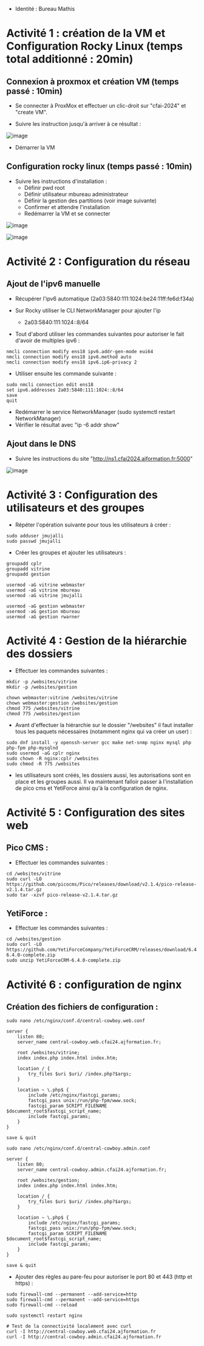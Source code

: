 - Identité : Bureau Mathis

# Activité 1 : création de la VM et Configuration Rocky Linux (temps total additionné : 20min)

## Connexion à proxmox et création VM (temps passé : 10min)

- Se connecter à ProxMox et effectuer un clic-droit sur "cfai-2024" et "create VM".

- Suivre les instruction jusqu'à arriver à ce résultat :

![image](./images/proxmoxconfig.jpg)

- Démarrer la VM

## Configuration rocky linux (temps passé : 10min)

- Suivre les instructions d'installation :
    - Définir pwd root
    - Définir utilisateur mbureau administrateur
    - Définir la gestion des partitions (voir image suivante)
    - Confirmer et attendre l'installation 
    - Redémarrer la VM et se connecter

![image](./images/partitions.jpg)

![image](./images/rockyinstall.jpg)

 
# Activité 2 : Configuration du réseau

## Ajout de l'ipv6 manuelle 
- Récupérer l'ipv6 automatique (2a03:5840:111:1024:be24:11ff:fe6d:f34a)
- Sur Rocky utiliser le CLI NetworkManager pour ajouter l'ip
    - 2a03:5840:111:1024::8/64

- Tout d'abord utiliser les commandes suivantes pour autoriser le fait d'avoir de multiples ipv6 :

```
nmcli connection modify ens18 ipv6.addr-gen-mode eui64
nmcli connection modify ens18 ipv6.method auto
nmcli connection modify ens18 ipv6.ip6-privacy 2
```

- Utiliser ensuite les commande suivante :

```
sudo nmcli connection edit ens18
set ipv6.addresses 2a03:5840:111:1024::8/64
save
quit
```

- Redémarrer le service NetworkManager (sudo systemctl restart NetworkManager)
- Vérifier le résultat avec "ip -6 addr show"

## Ajout dans le DNS
- Suivre les instructions du site "http://ns1.cfai2024.ajformation.fr:5000"

![image](./images/DNS.jpg)

# Activité 3 : Configuration des utilisateurs et des groupes
- Répéter l'opération suivante pour tous les utilisateurs à créer :

```
sudo adduser jmujalli
sudo passwd jmujalli

```

- Créer les groupes et ajouter les utilisateurs :
```
groupadd cplr
groupadd vitrine
groupadd gestion

usermod -aG vitrine webmaster
usermod -aG vitrine mbureau
usermod -aG vitrine jmujalli

usermod -aG gestion webmaster
usermod -aG gestion mbureau
usermod -aG gestion rwarner
```

# Activité 4 : Gestion de la hiérarchie des dossiers
- Effectuer les commandes suivantes : 
```
mkdir -p /websites/vitrine
mkdir -p /websites/gestion

chown webmaster:vitrine /websites/vitrine
chown webmaster:gestion /websites/gestion
chmod 775 /websites/vitrine
chmod 775 /websites/gestion
```

- Avant d'effectuer la hiérarchie sur le dossier "/websites" il faut installer tous les paquets nécessaires (notamment nginx qui va créer un user) :
```
sudo dnf install -y openssh-server gcc make net-snmp nginx mysql php php-fpm php-mysqlnd
sudo usermod -aG cplr nginx
sudo chown -R nginx:cplr /websites
sudo chmod -R 775 /websites
```

- les utilisateurs sont créés, les dossiers aussi, les autorisations sont en place et les groupes aussi. Il va maintenant falloir passer à l'installation de pico cms et YetiForce ainsi qu'à la configuration de nginx.

# Activité 5 : Configuration des sites web

## Pico CMS :
- Effectuer les commandes suivantes : 
```
cd /websites/vitrine
sudo curl -LO https://github.com/picocms/Pico/releases/download/v2.1.4/pico-release-v2.1.4.tar.gz
sudo tar -xzvf pico-release-v2.1.4.tar.gz
```

## YetiForce :
- Effectuer les commandes suivantes : 
```
cd /websites/gestion
sudo curl -LO https://github.com/YetiForceCompany/YetiForceCRM/releases/download/6.4.0/YetiForceCRM-6.4.0-complete.zip
sudo unzip YetiForceCRM-6.4.0-complete.zip
```

# Activité 6 : configuration de nginx

## Création des fichiers de configuration :
```
sudo nano /etc/nginx/conf.d/central-cowboy.web.conf

server {
    listen 80;
    server_name central-cowboy.web.cfai24.ajformation.fr;

    root /websites/vitrine;
    index index.php index.html index.htm;

    location / {
        try_files $uri $uri/ /index.php?$args;
    }

    location ~ \.php$ {
        include /etc/nginx/fastcgi_params;
        fastcgi_pass unix:/run/php-fpm/www.sock;
        fastcgi_param SCRIPT_FILENAME $document_root$fastcgi_script_name;
        include fastcgi_params;
    }
}

save & quit

sudo nano /etc/nginx/conf.d/central-cowboy.admin.conf

server {
    listen 80;
    server_name central-cowboy.admin.cfai24.ajformation.fr;

    root /websites/gestion;
    index index.php index.html index.htm;

    location / {
        try_files $uri $uri/ /index.php?$args;
    }

    location ~ \.php$ {
        include /etc/nginx/fastcgi_params;
        fastcgi_pass unix:/run/php-fpm/www.sock;
        fastcgi_param SCRIPT_FILENAME $document_root$fastcgi_script_name;
        include fastcgi_params;
    }
}

save & quit
 ```

- Ajouter des règles au pare-feu pour autoriser le port 80 et 443 (http et https) :
```
sudo firewall-cmd --permanent --add-service=http
sudo firewall-cmd --permanent --add-service=https
sudo firewall-cmd --reload

sudo systemctl restart nginx

# Test de la connectivité localement avec curl
curl -I http://central-cowboy.web.cfai24.ajformation.fr
curl -I http://central-cowboy.admin.cfai24.ajformation.fr
```